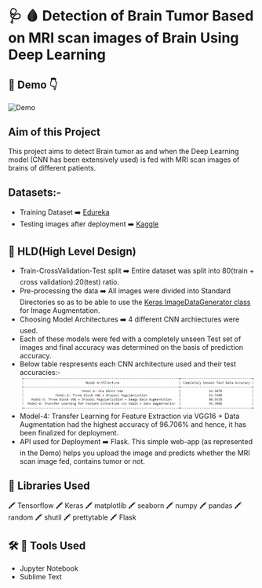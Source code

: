 # :stethoscope: :drop_of_blood: Detection of Brain Tumor Based on MRI scan images of Brain Using Deep Learning
## :cinema: Demo :point_down:

![Demo](https://github.com/toushalipal6991/BrainTumor_Detection/blob/master/BrainTumorDetection%20-%20Copy.gif)

## Aim of this Project
This project aims to detect Brain tumor as and when the Deep Learning model (CNN has been extensively used) is fed with MRI scan images of brains of different patients.

## Datasets:-
- Training Dataset :arrow_right: [Edureka](https://www.youtube.com/watch?v=7MceDfpnP8k)
- Testing images after deployment :arrow_right: [Kaggle](https://www.kaggle.com/navoneel/brain-mri-images-for-brain-tumor-detection)

## :memo: HLD(High Level Design)
- Train-CrossValidation-Test split :arrow_right: Entire dataset was split into 80(train + cross validation):20(test) ratio.
- Pre-processing the data :arrow_right: All images were divided into Standard Directories so as to be able to use the [Keras ImageDataGenerator class](https://blog.keras.io/building-powerful-image-classification-models-using-very-little-data.html)
for Image Augmentation.
- Choosing Model Architectures :arrow_right: 4 different CNN archiectures were used. 
- Each of these models were fed with a completely unseen Test set of images and final accuracy was determined on the basis of prediction accuracy.
- Below table respresents each CNN architecture used and their test accuracies:-
![Table](https://github.com/toushalipal6991/BrainTumor_Detection/blob/master/AccuracyTable.PNG)
- Model-4: Transfer Learning for Feature Extraction via VGG16 + Data Augmentation had the highest accuracy of 96.706% and hence, it has been finalized for deployment.
- API used for Deployment :arrow_right: Flask. This simple web-app (as represented in the Demo) helps you upload the image and predicts whether the MRI scan image fed, contains tumor or not.

## :file_folder: Libraries Used
:crayon: Tensorflow :crayon: Keras :crayon: matplotlib :crayon: seaborn :crayon: numpy :crayon: pandas :crayon: random :crayon: shutil :crayon: prettytable :crayon: Flask

## :hammer_and_wrench: :toolbox: Tools Used
- Jupyter Notebook
- Sublime Text
